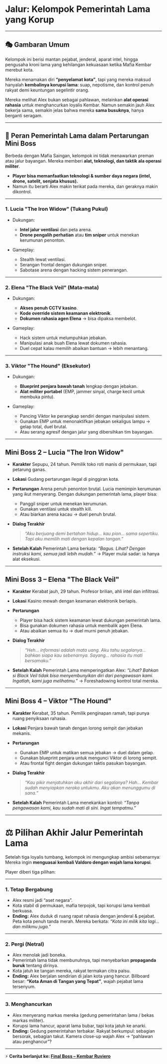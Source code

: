 # **Jalur: Kelompok Pemerintah Lama yang Korup**

---

## 🎭 Gambaran Umum

Kelompok ini berisi mantan pejabat, jenderal, aparat intel, hingga pengusaha kroni lama yang kehilangan kekuasaan ketika Mafia Kembar merebut kota.

Mereka menamakan diri **“penyelamat kota”**, tapi yang mereka maksud hanyalah **kembalinya korupsi lama**: suap, nepotisme, dan kontrol penuh rakyat demi keuntungan segelintir orang.

Mereka melihat Alex bukan sebagai pahlawan, melainkan **alat operasi rahasia** untuk menghancurkan loyalis Kembar.
Namun semakin jauh Alex bekerja sama, semakin jelas bahwa mereka **sama busuknya**, hanya berganti seragam.

---

## 🎯 Peran Pemerintah Lama dalam Pertarungan Mini Boss

Berbeda dengan Mafia Saingan, kelompok ini tidak menawarkan preman atau jalur bayangan.
Mereka memberi **alat, teknologi, dan taktik ala operasi militer**.

- **Player bisa memanfaatkan teknologi & sumber daya negara (intel, drone, satelit, senjata khusus).**
- Namun itu berarti Alex makin terikat pada mereka, dan geraknya makin dikontrol.

---

### 1. **Lucia "The Iron Widow" (Tukang Pukul)**

- Dukungan:

  - **Intel jalur ventilasi** dan peta arena.
  - **Drone pengalih perhatian** atau **tim sniper** untuk menekan kerumunan penonton.

- Gameplay:

  - Stealth lewat ventilasi.
  - Serangan frontal dengan dukungan sniper.
  - Sabotase arena dengan hacking sistem penerangan.

---

### 2. **Elena "The Black Veil" (Mata-mata)**

- Dukungan:

  - **Akses penuh CCTV kasino**.
  - **Kode override sistem keamanan elektronik**.
  - **Dokumen rahasia agen Elena** → bisa dipaksa membelot.

- Gameplay:

  - Hack sistem untuk melumpuhkan jebakan.
  - Manipulasi anak buah Elena lewat dokumen rahasia.
  - Duel cepat kalau memilih abaikan bantuan → lebih menantang.

---

### 3. **Viktor "The Hound" (Eksekutor)**

- Dukungan:

  - **Blueprint penjara bawah tanah** lengkap dengan jebakan.
  - **Alat militer portabel** (EMP, jammer sinyal, charge kecil untuk membuka pintu).

- Gameplay:

  - Pancing Viktor ke perangkap sendiri dengan manipulasi sistem.
  - Gunakan EMP untuk menonaktifkan jebakan sekaligus lampu → gelap total, duel brutal.
  - Atau serang agresif dengan jalur yang dibersihkan tim bayangan.

---

## Mini Boss 2 – **Lucia "The Iron Widow"**

- **Karakter**
  Sepupu, 24 tahun. Pemilik toko roti manis di permukaan, tapi petarung ganas.

- **Lokasi**
  Gudang pertarungan ilegal di pinggiran kota.

- **Pertarungan**
  Arena penuh penonton brutal. Lucia memimpin kerumunan yang ikut menyerang.
  Dengan dukungan pemerintah lama, player bisa:

  - Panggil sniper untuk menekan kerumunan.
  - Gunakan ventilasi untuk stealth kill.
  - Atau biarkan arena kacau → duel penuh brutal.

- **Dialog Terakhir**

  > _“Aku berjuang demi bertahan hidup… kau pion… sama sepertiku. Tapi aku memilih mati dengan kepalan tangan.”_

- **Setelah Kalah**
  Pemerintah Lama berkata:
  _“Bagus. Lihat? Dengan instruksi kami, semua jadi lebih mudah.”_
  → Player mulai sadar: ia hanya alat eksekusi.

---

## Mini Boss 3 – **Elena "The Black Veil"**

- **Karakter**
  Kerabat jauh, 29 tahun. Profesor brilian, ahli intel dan infiltrasi.

- **Lokasi**
  Kasino mewah dengan keamanan elektronik berlapis.

- **Pertarungan**

  - Player bisa hack sistem keamanan lewat dukungan pemerintah lama.
  - Bisa gunakan dokumen rahasia untuk membalik agen Elena.
  - Atau abaikan semua itu → duel murni penuh jebakan.

- **Dialog Terakhir**

  > _“Heh… informasi adalah mata uang. Aku tahu segalanya… bahkan siapa kau sebenarnya. Sayang… rahasia itu mati bersamaku.”_

- **Setelah Kalah**
  Pemerintah Lama memperingatkan Alex:
  _“Lihat? Bahkan si Black Veil tidak bisa menyembunyikan diri dari pengawasan kami. Ingatlah, kami juga melihatmu.”_
  → Foreshadowing kontrol total mereka.

---

## Mini Boss 4 – **Viktor "The Hound"**

- **Karakter**
  Kerabat, 35 tahun. Pemilik penginapan ramah, tapi punya ruang penyiksaan rahasia.

- **Lokasi**
  Penjara bawah tanah dengan lorong sempit dan jebakan mekanis.

- **Pertarungan**

  - Gunakan EMP untuk matikan semua jebakan → duel dalam gelap.
  - Gunakan blueprint penjara untuk mengunci Viktor di lorong sempit.
  - Atau frontal fight dengan dukungan taktis pasukan bayangan.

- **Dialog Terakhir**

  > _“Kau pikir menjatuhkan aku akhir dari segalanya? Hah… Kembar sudah menyiapkan neraka untukmu. Aku akan menunggumu di sana.”_

- **Setelah Kalah**
  Pemerintah Lama menekankan kontrol:
  _“Tanpa pengawasan kami, kau sudah mati di sini. Ingat tempatmu.”_

---

# ⚖️ Pilihan Akhir Jalur Pemerintah Lama

Setelah tiga loyalis tumbang, kelompok ini mengungkap ambisi sebenarnya:
Mereka ingin **menguasai kembali Valdoro dengan wajah lama korupsi**.

Player diberi tiga pilihan:

---

### 1. **Tetap Bergabung**

- Alex resmi jadi “aset negara”.
- Kota stabil di permukaan, mafia terpojok, tapi korupsi lama kembali berkuasa.
- **Ending:**
  Alex duduk di ruang rapat rahasia dengan jenderal & pejabat. Peta kota penuh tanda merah. Mereka berkata:
  _“Kota ini milik kita lagi… dan milikmu juga.”_

---

### 2. **Pergi (Netral)**

- Alex menolak jadi boneka.
- Pemerintah lama tidak membunuhnya, tapi menyebarkan **propaganda buruk** tentang dirinya.
- Kota jatuh ke tangan mereka, rakyat termakan citra palsu.
- **Ending:**
  Alex berjalan sendirian di jalan kota yang hancur.
  Billboard besar: **“Kota Aman di Tangan yang Tepat”**, wajah pejabat lama tersenyum.

---

### 3. **Menghancurkan**

- Alex menyerang markas mereka (gedung pemerintahan lama / bekas markas militer).
- Korupsi lama hancur, aparat lama bubar, tapi kota jatuh ke anarki.
- **Ending:**
  Gedung pemerintahan terbakar. Rakyat berkumpul: sebagian bersorak, sebagian takut.
  Kamera close-up wajah Alex → “pahlawan atau penghancur”?

---

⚡ **Cerita berlanjut ke: [Final Boss – Kembar Ruviero](/final)**
